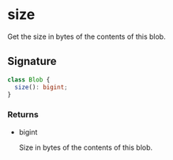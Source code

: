 # size

Get the size in bytes of the contents of this blob.

## Signature

```ts
class Blob {
  size(): bigint;
}
```

### Returns

<ul class="param-ul">
  <li class="param-li param-li-root">
    <span class="param-type">bigint</span>
    <br>
    <p class="param-description">Size in bytes of the contents of this blob.</p>
  </li>
</ul>